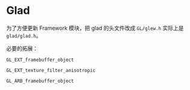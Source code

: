 # Glad

为了方便更新 Framework 模块，把 glad 的头文件改成 `GL/glew.h` 实际上是 `glad/glad.h`。

必要的拓展：

`GL_EXT_framebuffer_object`

`GL_EXT_texture_filter_anisotropic`

`GL_ARB_framebuffer_object`